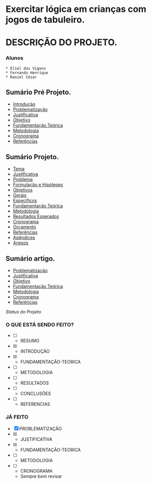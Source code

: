 # Exercitar lógica em crianças com jogos de tabuleiro.

# DESCRIÇÃO DO PROJETO.


### Alunos
    * Eliel das Vigens
    * Fernando Henrique
    * Raniel César

## Sumário Pré Projeto.
<ul>
    <li><a href="./PRE-PROJETO/00 - INTRO.md">Introdução</a></li>
    <li><a href="./PRE-PROJETO/01 - PROBLEMATIZAÇÃO.md">Problematização</a></li>
    <li><a href="./PRE-PROJETO/02 - JUSTIFICATIVA.md">Justificativa</a></li>
    <li><a href="./PRE-PROJETO/03 - OBJETIVO.md">Objetivo</a></li>
    <li><a href="./PRE-PROJETO/04 - FUNDAMENTACAO-TEORICA.md">Fundamentação Teórica</a></li>
    <li><a href="./PRE-PROJETO/05 - METODOLOGIA.md">Metodologia</a></li>
    <li><a href="./PRE-PROJETO/06 - CRONOGRAMA.md">Cronograma</a></li>
    <li><a href="./PRE-PROJETO/REFERENCIAS.md">Referências</a></li>
</ul>


## Sumário Projeto.
<ul>
    <li><a href="./PROJETO/01. TEMA E TÍTULO DO PROJETO.md">Tema</a></li>
    <li><a href="./PROJETO/02. JUSTIFICATIVA.md">Justificativa</a></li>
    <li><a href="./PROJETO/03. PROBLEMA.md">Problema</a></li>
    <li><a href="./PROJETO/04. FORMULAÇÃO E HIPÓTESES.md">Formulação e Hipóteses</a></li>
    <li><a href="./PROJETO/05. OBJETIVOS.md">Objetivos</a></li>
    <li><a href="./PROJETO/05.01 GERAIS.md">Gerais</a></li>
    <li><a href="./PROJETO/05.03 ESPECÍFICOS.md">Específicos</a></li>
    <li><a href="./PROJETO/06. FUNDAMENTAÇÃO TEÓRICA.md">Fundamentação Teórica</a></li>
    <li><a href="./PROJETO/07. METODOLOGIA.md">Metodologia</a></li>
    <li><a href="./PROJETO/08. RESULTADOS ESPERADOS.md">Resultados Esperados</a></li>
    <li><a href="./PROJETO/09. CRONOGRAMA.md">Cronograma</a></li>
    <li><a href="./PROJETO/10. ORÇAMENTO.md">Orçamento</a></li>
    <li><a href="./PROJETO/11. REFERÊNCIAS.md">Referências</a></li>
    <li><a href="./PROJETO/12. APÊNDICES.md">Apêndices</a></li>
    <li><a href="./PROJETO/13. ANEXOS.md">Anexos</a></li>
</ul>


## Sumário artigo.
<ul>
    <li><a href="./ARTIGO/01-RESUMO.md">Problematização</a></li>
    <li><a href="./ARTIGO/02-INTRODUÇÃO.md">Justificativa</a></li>
    <li><a href="./ARTIGO/03-FUNDAMENTAÇÃO-TEORICA.md">Objetivo</a></li>
    <li><a href="./ARTIGO/04-METODOLOGIA.md">Fundamentação Teórica</a></li>
    <li><a href="./ARTIGO/05-RESULTADOS.md">Metodologia</a></li>
    <li><a href="./ARTIGO/06-CONCLUSÕES.md">Cronograma</a></li>
    <li><a href="./ARTIGO/07-REFERENCIAS.md">Referências</a></li>
</ul>


*Status do Projeto*

### O QUE ESTÁ SENDO FEITO?
- [ ] - RESUMO
- [x] - INTRODUÇÃO
- [x] - FUNDAMENTAÇÃO-TEORICA
- [ ] - METODOLOGIA
- [ ] - RESULTADOS
- [ ] - CONCLUSÕES
- [ ] - REFERENCIAS

### JÁ FEITO

- [x] PROBLEMATIZAÇÃO
- [x] - JUSTIFICATIVA
- [x] - FUNDAMENTAÇÃO-TEORICA
- [ ] - METODOLOGIA 
- [ ] - CRONOGRAMA 
   - Sempre bom revisar

